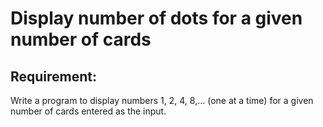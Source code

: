 # Display number of dots for a given number of cards

## Requirement:

Write a program to display numbers 1, 2, 4, 8,... (one at a time) for a given number of cards entered as the input.